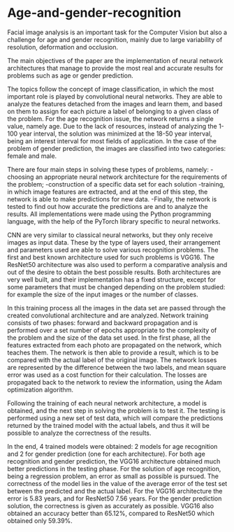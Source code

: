 # Age-and-gender-recognition

Facial image analysis is an important task for the Computer Vision but also a challenge for age and gender recognition, mainly due to large variability of resolution, deformation and occlusion.


The main objectives of the paper are the implementation of neural network architectures that manage to provide the most real and accurate results for problems such as age or gender prediction.


The topics follow the concept of image classification, in which the most important role is played by convolutional neural networks.
They are able to analyze the features detached from the images and learn them, and based on them to assign for each picture a label of belonging to a given class of the problem.
For the age recognition issue, the network returns a single value, namely age.
Due to the lack of resources, instead of analyzing the 1-100 year interval, the solution was minimized at the 18-50 year interval, being an interest interval for most fields of application.
In the case of the problem of gender prediction, the images are classified into two categories: female and male.

There are four main steps in solving these types of problems, namely:
-choosing an appropriate neural network architecture for the requirements of the problem;
-construction of a specific data set for each solution
-training, in which image features are extracted, and at the end of this step, the network is able to make predictions for new data.
-Finally, the network is tested to find out how accurate the predictions are and to analyze the results.
All implementations were made using the Python programming language, with the help of the PyTorch library specific to neural networks.


CNN are very similar to classical neural networks, but they only receive images as input data.
These by the type of layers used, their arrangement and parameters used are able to solve various recognition problems.
The first and best known architecture used for such problems is VGG16.
The ResNet50 architecture was also used to perform a comparative analysis and out of the desire to obtain the best possible results.
Both architectures are very well built, and their implementation has a fixed structure, except for some parameters that must be changed depending on the problem studied: for example the size of the input images or the number of classes.


In this training process all the images in the data set are passed through the created convolutional architecture and are analyzed.
Network training consists of two phases: forward and backward propagation and is performed over a set number of epochs appropriate to the complexity of the problem and the size of the data set used.
In the first phase, all the features extracted from each photo are propagated on the network, which teaches them.
The network is then able to provide a result, which is to be compared with the actual label of the original image.
The network losses are represented by the difference between the two labels, and mean square error was used as a cost function for their calculation.
The losses are propagated back to the network to review the information, using the Adam optimization algorithm.

Following the training of each neural network architecture, a model is obtained, and the next step in solving the problem is to test it.
The testing is performed using a new set of test data, which will compare the predictions returned by the trained model with the actual labels, and thus it will be possible to analyze the correctness of the results.

In the end, 4 trained models were obtained: 2 models for age recognition and 2 for gender prediction (one for each architecture). For both age recognition and gender prediction, the VGG16 architecture obtained much better predictions in the testing phase.
For the solution of age recognition, being a regression problem, an error as small as possible is pursued. The correctness of the model lies in the value of the average error of the test set between the predicted and the actual label. For the VGG16 architecture the error is 5.83 years, and for ResNet50 7.56 years.
For the gender prediction solution, the correctness is given as accurately as possible. VGG16 also obtained an accuracy better than 65.12%, compared to ResNet50 which obtained only 59.39%.
